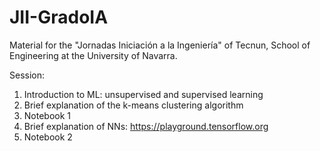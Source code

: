 # JII-GradoIA
Material for the "Jornadas Iniciación a la Ingeniería" of Tecnun, School of Engineering at the University of Navarra.

Session:

1) Introduction to ML: unsupervised and supervised learning
2) Brief explanation of the k-means clustering algorithm
3) Notebook 1
4) Brief explanation of NNs: https://playground.tensorflow.org
5) Notebook 2
